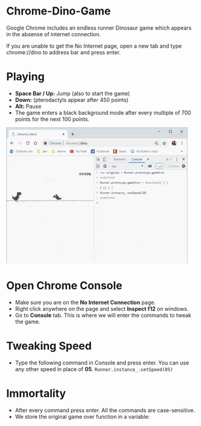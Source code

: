# Chrome-Dino-Game

Google Chrome includes an endless runner Dinosaur game which appears in the absense of internet connection.

If you are unable to get the No Internet page, open a new tab and type chrome://dino to address bar and press enter.

# Playing

* **Space Bar / Up:** Jump (also to start the game)
* **Down:** (pterodactyls appear after 450 points)
* **Alt:** Pause
* The game enters a black background mode after every multiple of 700 points for the next 100 points.


![Chrome Dino Game Preview](Gif/chromeDino.gif)



# Open Chrome Console
* Make sure you are on the **No Internet Connection** page.
* Right click anywhere on the page and select **Inspect** **f12** on windows.
* Go to **Console** tab. This is where we will enter the commands to tweak the game.

# Tweaking Speed


* Type the following command in Console and press enter. You can use any other speed in place of **05**.
 `Runner.instance_.setSpeed(05)`
 
# Immortality


* After every command press enter. All the commands are case-sensitive.
* We store the original game over function in a variable:
